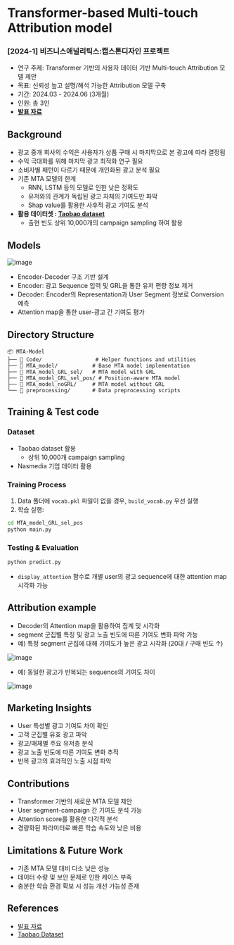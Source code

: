 # Transformer-based Multi-touch Attribution model
### [2024-1] 비즈니스애널리틱스:캡스톤디자인 프로젝트
* 연구 주제: Transformer 기반의 사용자 데이터 기반 Multi-touch Attribution 모델 제안
* 목표: 신뢰성 높고 설명/해석 가능한 Attribution 모델 구축
* 기간: 2024.03 - 2024.06 (3개월)
* 인원: 총 3인
* **[발표 자료](https://drive.google.com/file/d/1bL6iyD07jhKa0FoRUavOCmCEoLe_CRLV/view?usp=sharing)**

## Background
* 광고 중개 회사의 수익은 사용자가 상품 구매 시 마지막으로 본 광고에 따라 결정됨
* 수익 극대화를 위해 마지막 광고 최적화 연구 필요
* 소비자별 패턴이 다르기 때문에 개인화된 광고 분석 필요
* 기존 MTA 모델의 한계
   * RNN, LSTM 등의 모델로 인한 낮은 정확도
   * 유저와의 관계가 독립된 광고 자체의 기여도만 파악
   * Shap value를 활용한 사후적 광고 기여도 분석
* **활용 데이터셋 : [Taobao dataset](https://tianchi.aliyun.com/dataset/56)**
  - 출현 빈도 상위 10,000개의 campaign sampling 하여 활용

## Models
![image](https://github.com/yugwangyeol/2024_Capstone/assets/94889801/3a963a7e-f7f8-4954-a5e0-9cf9015c1e5c)
* Encoder-Decoder 구조 기반 설계
* Encoder: 광고 Sequence 입력 및 GRL을 통한 유저 편향 정보 제거
* Decoder: Encoder의 Representation과 User Segment 정보로 Conversion 예측
* Attention map을 통한 user-광고 간 기여도 평가

## Directory Structure
```
📦 MTA-Model
├── 📂 Code/                 # Helper functions and utilities
├── 📂 MTA_model/           # Base MTA model implementation
├── 📂 MTA_model_GRL_sel/   # MTA model with GRL
├── 📂 MTA_model_GRL_sel_pos/ # Position-aware MTA model
├── 📂 MTA_model_noGRL/     # MTA model without GRL
└── 📂 preprocessing/       # Data preprocessing scripts
```

## Training & Test code
### Dataset
* Taobao dataset 활용
  * 상위 10,000개 campaign sampling
* Nasmedia 기업 데이터 활용

### Training Process
1. Data 폴더에 `vocab.pkl` 파일이 없을 경우, `build_vocab.py` 우선 실행
2. 학습 실행:
```bash
cd MTA_model_GRL_sel_pos
python main.py
```

### Testing & Evaluation
```bash
python predict.py
```
* `display_attention` 함수로 개별 user의 광고 sequence에 대한 attention map 시각화 가능

## Attribution example
- Decoder의 Attention map을 활용하여 집계 및 시각화
- segment 군집별 특징 및 광고 노출 빈도에 따른 기여도 변화 파악 가능
- 예) 특정 segment 군집에 대해 기여도가 높은 광고 시각화 (20대 / 구매 빈도 ↑)

![image](https://github.com/yugwangyeol/2024_Capstone/assets/94889801/81bedb30-99e8-415c-baab-b4555de4debf)

- 예) 동일한 광고가 반복되는 sequence의 기여도 차이

![image](https://github.com/yugwangyeol/2024_Capstone/assets/94889801/06365f78-1570-4b39-90f6-fa63bb3bf4b5)

## Marketing Insights
* User 특성별 광고 기여도 차이 확인
* 고객 군집별 유효 광고 파악
* 광고/매체별 주요 유저층 분석
* 광고 노출 빈도에 따른 기여도 변화 추적
* 반복 광고의 효과적인 노출 시점 파악

## Contributions
* Transformer 기반의 새로운 MTA 모델 제안
* User segment-campaign 간 기여도 분석 가능
* Attention score를 활용한 다각적 분석
* 경량화된 파라미터로 빠른 학습 속도와 낮은 비용

## Limitations & Future Work
* 기존 MTA 모델 대비 다소 낮은 성능
* 데이터 수량 및 보안 문제로 인한 케이스 부족
* 충분한 학습 환경 확보 시 성능 개선 가능성 존재

## References
* [발표 자료](https://drive.google.com/file/d/1bL6iyD07jhKa0FoRUavOCmCEoLe_CRLV/view?usp=sharing)
* [Taobao Dataset](https://tianchi.aliyun.com/dataset/56)
